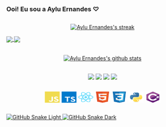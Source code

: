 ### Ooi! Eu sou a Aylu Ernandes ♡

##


<p align="center">
  <a href="https://github.com/ayluernandes/github-readme-streak-stats">
    <img alt="Aylu Ernandes's streak" src="https://streak-stats.demolab.com/?user=ayluernandes&theme=dracula"/>
  </a>
</p>


<div>
  <a href="https://github.com/ayluernandes">
  <img height="180em" src="https://github-readme-stats.vercel.app/api?username=ayluernandes&show_icons=true&theme=dracula&include_all_commits=true&count_private=true" align="center"/>
  <img height="180em" src="https://github-readme-stats.vercel.app/api/top-langs/?username=ayluernandes&layout=compact&langs_count=16&theme=dracula" align="center"/>
</div>

<br>

<p align="center">
  <a href="https://github.com/vn7n24fzkq/github-profile-summary-cards"><img align="center" src="http://github-profile-summary-cards.vercel.app/api/cards/profile-details?username=ayluernandes&theme=dracula" alt="Aylu Ernandes's github stats" /></a>
</p>

##

<div style="display: inline_block" align="center"> 

  <a href="https://instagram.com/ayluernandes" target="_blank"><img src="https://img.shields.io/badge/-Instagram-%23E4405F?style=for-the-badge&logo=instagram&logoColor=white" target="_blank" align="center"></a>
  <a href = "mailto: ayluernandes@gmail.com"><img src="https://img.shields.io/badge/-Gmail-%23333?style=for-the-badge&logo=gmail&logoColor=white" target="_blank" align="center"></a>
 	<a href="https://www.twitch.tv/ayluernandes" target="_blank"><img src="https://img.shields.io/badge/Twitch-9146FF?style=for-the-badge&logo=twitch&logoColor=white" target="_blank" align="center"></a>
  <a href="https://www.linkedin.com/in/juliaernandes" target="_blank"><img src="https://img.shields.io/badge/-LinkedIn-%230077B5?style=for-the-badge&logo=linkedin&logoColor=white" target="_blank" align="center"></a> 

</div>

<div style="display: inline_block" align="center"><br>
  <img align="center" alt="Aylu-Js" height="30" width="40" src="https://raw.githubusercontent.com/devicons/devicon/master/icons/javascript/javascript-plain.svg">
  <img align="center" alt="Aylu-Ts" height="30" width="40" src="https://raw.githubusercontent.com/devicons/devicon/master/icons/typescript/typescript-plain.svg">
  <img align="center" alt="Aylu-React" height="30" width="40" src="https://raw.githubusercontent.com/devicons/devicon/master/icons/react/react-original.svg">
  <img align="center" alt="Aylu-HTML" height="30" width="40" src="https://raw.githubusercontent.com/devicons/devicon/master/icons/html5/html5-original.svg">
  <img align="center" alt="Aylu-CSS" height="30" width="40" src="https://raw.githubusercontent.com/devicons/devicon/master/icons/css3/css3-original.svg">
  <img align="center" alt="Aylu-Python" height="30" width="40" src="https://raw.githubusercontent.com/devicons/devicon/master/icons/python/python-original.svg">
  <img align="center" alt="Aylu-Csharp" height="30" width="40" src="https://raw.githubusercontent.com/devicons/devicon/master/icons/csharp/csharp-original.svg">
</div>

##

<a href="https://github.com/ayluernandes#gh-light-mode-only" align="center">
  <img alt="GitHub Snake Light" src="https://githubusercontent.zohan.tech/snk.svg?user=Zo-Bro-23&repo=Zo-Bro-23&branch=output&path=github-contribution-grid-snake.svg#gh-light-mode-only" />
</a>

<a href="https://github.com/ayluernandes#gh-dark-mode-only" align="center">
  <img alt="GitHub Snake Dark" src="https://githubusercontent.zohan.tech/snk.svg?user=Zo-Bro-23&repo=Zo-Bro-23&branch=output&path=github-contribution-grid-snake-dark.svg#gh-dark-mode-only" />
</a>
